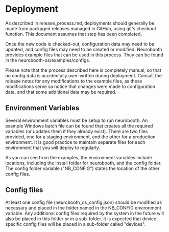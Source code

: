 # Deployment

As described in release_process.md, deployments should generally be made from packaged releases managed in GitHub, using git's checkout function. 
This document assumes that step has been completed.

Once the new code is checked-out, configuration data may need to be updated, and config files may need to be created or modified. Neurobooth provides example files that can be used in this process. They can be found in the neurobooth-os/examples/configs.

Please note that the process described here is completely manual, so that no config data is accidentally over-written during deployment.
Consult the release notes for any modifications to the example files, as these modifications serve sa notice that changes were made to configuration data, and that some additional data may be required. 


## Environment Variables
Several environment variables must be setup to run neurobooth. An example Windows batch file can be found that creates all the required variables (or updates them if they already exist). 
There are two files provided, one for a staging environment, and the other for a production environment. 
It is good practice to maintain separate files for each environment that you will deploy to regularly.

As you can see from the examples, the environment variables include locations, including the install folder for neurobooth, and the config folder. The config folder variable ("NB_CONFIG") states the location of the other config files.

## Config files
At least one config file (neurobooth_os_config.json) should be modified as necessary and placed in the folder named in the NB_CONFIG environment variable. Any additional config files required by the system in the future will also be placed in this folder or in a sub-folder. It is expected that device-specific config files will be placed in a sub-folder called "devices".

